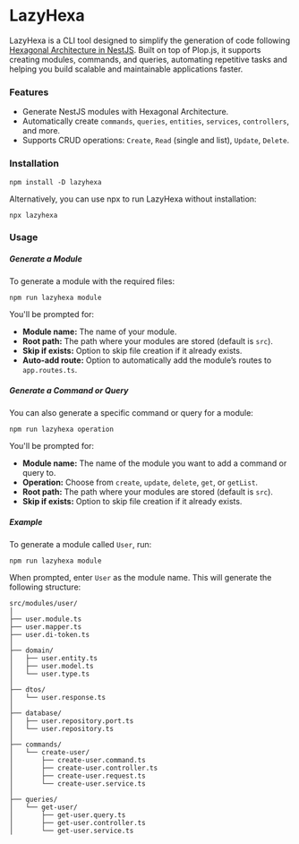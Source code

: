 # LazyHexa

LazyHexa is a CLI tool designed to simplify the generation of code following [Hexagonal Architecture in NestJS](https://github.com/Sairyss/domain-driven-hexagon). Built on top of Plop.js, it supports creating modules, commands, and queries, automating repetitive tasks and helping you build scalable and maintainable applications faster.

### Features

- Generate NestJS modules with Hexagonal Architecture.
- Automatically create `commands`, `queries`, `entities`, `services`, `controllers`, and more.
- Supports CRUD operations: `Create`, `Read` (single and list), `Update`, `Delete`.

### Installation

```
npm install -D lazyhexa
```

Alternatively, you can use npx to run LazyHexa without installation:

```
npx lazyhexa
```

### Usage

##### Generate a Module

To generate a module with the required files:

```
npm run lazyhexa module
```

You'll be prompted for:

- **Module name:** The name of your module.
- **Root path:** The path where your modules are stored (default is `src`).
- **Skip if exists:** Option to skip file creation if it already exists.
- **Auto-add route:** Option to automatically add the module’s routes to `app.routes.ts`.

##### Generate a Command or Query

You can also generate a specific command or query for a module:

```
npm run lazyhexa operation
```

You'll be prompted for:

- **Module name:** The name of the module you want to add a command or query to.
- **Operation:** Choose from `create`, `update`, `delete`, `get`, or `getList`.
- **Root path:** The path where your modules are stored (default is `src`).
- **Skip if exists:** Option to skip file creation if it already exists.

##### Example

To generate a module called `User`, run:

```
npm run lazyhexa module
```

When prompted, enter `User` as the module name. This will generate the following structure:

```
src/modules/user/
│
├── user.module.ts
├── user.mapper.ts
├── user.di-token.ts
│
├── domain/
│   ├── user.entity.ts
│   ├── user.model.ts
│   └── user.type.ts
│
├── dtos/
│   └── user.response.ts
│
├── database/
│   ├── user.repository.port.ts
│   └── user.repository.ts
│
├── commands/
│   └── create-user/
│       ├── create-user.command.ts
│       ├── create-user.controller.ts
│       ├── create-user.request.ts
│       └── create-user.service.ts
│
├── queries/
│   └── get-user/
│       ├── get-user.query.ts
│       ├── get-user.controller.ts
│       └── get-user.service.ts
```
